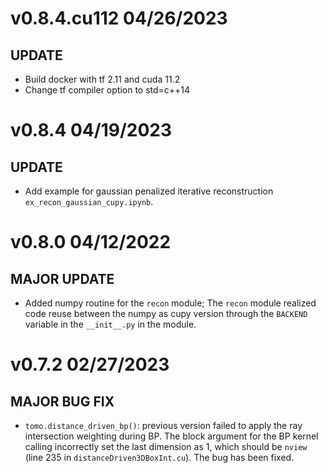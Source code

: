 # v0.8.4.cu112 04/26/2023

## UPDATE

- Build docker with tf 2.11 and cuda 11.2
- Change tf compiler option to std=c++14

# v0.8.4 04/19/2023

## UPDATE

- Add example for gaussian penalized iterative reconstruction `ex_recon_gaussian_cupy.ipynb`.

# v0.8.0 04/12/2022

## MAJOR UPDATE

- Added numpy routine for the `recon` module; The `recon` module realized code reuse between the numpy as cupy version through the `BACKEND` variable in the `__init__.py` in the module.

# v0.7.2 02/27/2023

## MAJOR BUG FIX
- `tomo.distance_driven_bp()`: previous version failed to apply the ray intersection weighting during BP. The block argument for the BP kernel calling incorrectly set the last dimension as 1, which should be `nview` (line 235 in `distanceDriven3DBoxInt.cu`). The bug has been fixed.
